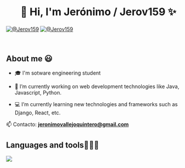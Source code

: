 <h1 align="center"> 👋  Hi, I'm Jerónimo / Jerov159 ✨ </h1> 

<p align="left">
<a href = "jeronimovallejoquintero@gmail.com" target="blank"><img align="center" src="https://img.shields.io/badge/Gmail-D14836?style=for-the-badge&logo=gmail&logoColor=white" alt="@Jerov159"/></a>
<a href = "https://www.instagram.com/vq_jero06/" target="blank"><img align="center" src="https://img.shields.io/badge/Instagram-E4405F?style=for-the-badge&logo=instagram&logoColor=white" alt="@Jerov159"/></a>
  </p>
<br>
<h2> About me 😃</h2>

<p align="left">
  
 - 🎓 I'm sotware engineering student

- 🔭 I’m currently working on web development technologies like Java, Javascript, Python.

- 💻 I’m currently learning new technologies and frameworks such as Django, React, etc.
 
📫 Contacto: **jeronimovallejoquintero@gmail.com**
  </p>

<h2 >Languages and tools👨🏻‍💻</h2>
<p align="left">
  <a href="https://skillicons.dev">
  <img src="https://skillicons.dev/icons?i=java,py,css,html,js,mysql,firebase,git,github,postman,vscode,laravel" />
  </a>
</p>

